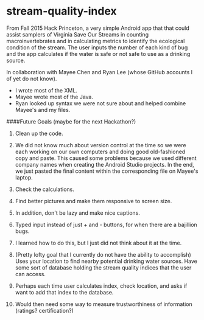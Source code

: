 # stream-quality-index
From Fall 2015 Hack Princeton, a very simple Android app that that could assist samplers of Virginia Save Our Streams in counting macroinvertebrates and in calculating metrics to identify the ecological condition of the stream. The user inputs the number of each kind of bug and the app calculates if the water is safe or not safe to use as a drinking source.

In collaboration with Mayee Chen and Ryan Lee (whose GitHub accounts I of yet do not know).
- I wrote most of the XML.
- Mayee wrote most of the Java.
- Ryan looked up syntax we were not sure about and helped combine Mayee's and my files.

####Future Goals (maybe for the next Hackathon?)

1. Clean up the code. 

  1. We did not know much about version control at the time so we were each working on our own computers and doing good
  old-fashioned copy and paste. This caused some problems because we used different company names when creating the 
  Android Studio projects. In the end, we just pasted the final content within the corresponding file on Mayee's laptop.
  
2. Check the calculations.

3. Find better pictures and make them responsive to screen size.

  1. In addition, don't be lazy and make nice captions.

4. Typed input instead of just + and - buttons, for when there are a bajillion bugs.

  1. I learned how to do this, but I just did not think about it at the time.

5. (Pretty lofty goal that I currently do not have the ability to accomplish) Uses your location to find nearby potential
drinking water sources. Have some sort of database holding the stream quality indices that the user can access.

  1. Perhaps each time user calculates index, check location, and asks if want to add that index to the database.
  
  2. Would then need some way to measure trustworthiness of information (ratings? certification?)

